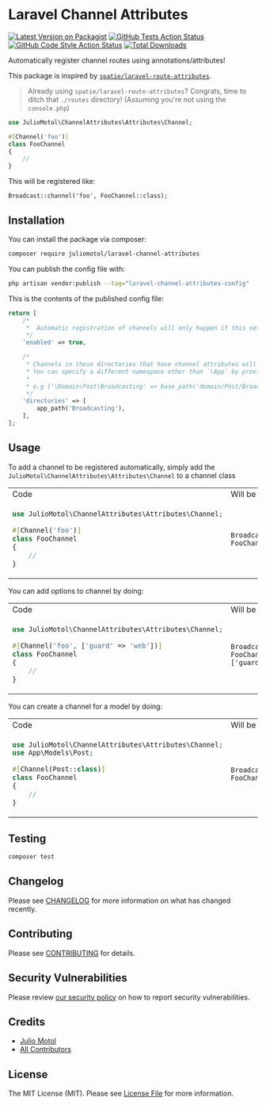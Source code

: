 # Laravel Channel Attributes

[![Latest Version on Packagist](https://img.shields.io/packagist/v/juliomotol/laravel-channel-attributes.svg?style=flat-square)](https://packagist.org/packages/juliomotol/laravel-channel-attributes)
[![GitHub Tests Action Status](https://img.shields.io/github/actions/workflow/status/juliomotol/laravel-channel-attributes/run-tests.yml?branch=main&label=tests&style=flat-square)](https://github.com/juliomotol/laravel-channel-attributes/actions?query=workflow%3Arun-tests+branch%3Amain)
[![GitHub Code Style Action Status](https://img.shields.io/github/actions/workflow/status/juliomotol/laravel-channel-attributes/fix-php-code-style-issues.yml?branch=main&label=code%20style&style=flat-square)](https://github.com/juliomotol/laravel-channel-attributes/actions?query=workflow%3A"Fix+PHP+code+style+issues"+branch%3Amain)
[![Total Downloads](https://img.shields.io/packagist/dt/juliomotol/laravel-channel-attributes.svg?style=flat-square)](https://packagist.org/packages/juliomotol/laravel-channel-attributes)

Automatically register channel routes using annotations/attributes!

This package is inspired by [`spatie/laravel-route-attributes`](https://github.com/spatie/laravel-route-attributes).

> Already using `spatie/laravel-route-attributes`? Congrats, time to ditch that `./routes` directory! (Assuming you're not using the `console.php`)

```php
use JulioMotol\ChannelAttributes\Attributes\Channel;

#[Channel('foo')]
class FooChannel
{
    //
}
```

This will be registered like:

```
Broadcast::channel('foo', FooChannel::class);
```

## Installation

You can install the package via composer:

```bash
composer require juliomotol/laravel-channel-attributes
```

You can publish the config file with:

```bash
php artisan vendor:publish --tag="laravel-channel-attributes-config"
```

This is the contents of the published config file:

```php
return [
    /*
     *  Automatic registration of channels will only happen if this setting is `true`
     */
    'enabled' => true,

    /*
     * Channels in these directories that have channel attributes will automatically be registered.
     * You can specify a different namespace other than `\App` by providing a different key.
     *
     * e.g ['\Domain\Post\Broadcasting' => base_path('domain/Post/Broadcasting')]
     */
    'directories' => [
        app_path('Broadcasting'),
    ],
];
```

## Usage

To add a channel to be registered automatically, simply add the `JulioMotol\ChannelAttributes\Attributes\Channel` to a channel class

<table>
<tr>
<td>Code</td>
<td>Will be interpreted as:</td>
</tr>
<tr>
<td>

```php
use JulioMotol\ChannelAttributes\Attributes\Channel;

#[Channel('foo')]
class FooChannel
{
    //
}
```

</td>
<td>

```
Broadcast::channel('foo', FooChannel::class);
```

</td>
</tr>
</table>

You can add options to channel by doing:

<table>
<tr>
<td>Code</td>
<td>Will be interpreted as:</td>
</tr>
<tr>
<td>

```php
use JulioMotol\ChannelAttributes\Attributes\Channel;

#[Channel('foo', ['guard' => 'web'])]
class FooChannel
{
    //
}
```

</td>
<td>

```
Broadcast::channel('foo', FooChannel::class, ['guard' => 'web']);
```

</td>
</tr>
</table>

You can create a channel for a model by doing:

<table>
<tr>
<td>Code</td>
<td>Will be interpreted as:</td>
</tr>
<tr>
<td>

```php
use JulioMotol\ChannelAttributes\Attributes\Channel;
use App\Models\Post;

#[Channel(Post::class)]
class FooChannel
{
    //
}
```

</td>
<td>

```
Broadcast::channel(Post::class, FooChannel::class);
```

</td>
</tr>
</table>

## Testing

```bash
composer test
```

## Changelog

Please see [CHANGELOG](CHANGELOG.md) for more information on what has changed recently.

## Contributing

Please see [CONTRIBUTING](CONTRIBUTING.md) for details.

## Security Vulnerabilities

Please review [our security policy](../../security/policy) on how to report security vulnerabilities.

## Credits

- [Julio Motol](https://github.com/juliomotol)
- [All Contributors](../../contributors)

## License

The MIT License (MIT). Please see [License File](LICENSE.md) for more information.
